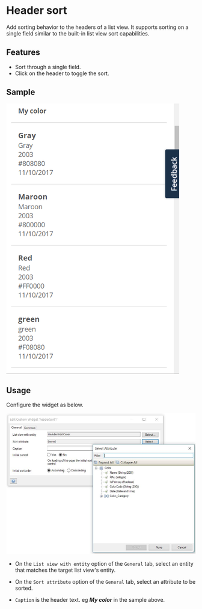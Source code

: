 # Header sort

Add sorting behavior to the headers of a list view.
It supports sorting on a single field similar to the built-in list view sort capabilities.

## Features
* Sort through a single field.
* Click on the header to toggle the sort.

## Sample
![Sample](../assets/HeaderSort/demo.gif)

## Usage

Configure the widget as below.

![General](../assets/HeaderSort/attribute.jpg)

- On the `List view with entity` option of the `General` tab, select an entity that matches the target list view's entity.

- On the `Sort attribute` option of the `General` tab, select an attribute to be sorted.

- `Caption` is the header text. eg *<b>My color</b>* in the sample above.


